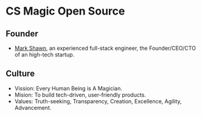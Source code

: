 # CS Magic Open Source

## Founder

- [Mark Shawn](https://github.com/markshawn2020), an experienced full-stack engineer, the Founder/CEO/CTO of an high-tech startup.

## Culture

- Vission: Every Human Being is A Magician.
- Mision: To build tech-driven, user-friendly products.
- Values: Truth-seeking, Transparency, Creation, Excellence, Agility, Advancement.

